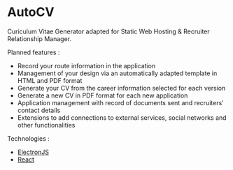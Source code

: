 AutoCV
======

Curiculum Vitae Generator adapted for Static Web Hosting & Recruiter Relationship Manager.

Planned features :
- Record your route information in the application
- Management of your design via an automatically adapted template in HTML and PDF format
- Generate your CV from the career information selected for each version
- Generate a new CV in PDF format for each new application
- Application management with record of documents sent and recruiters' contact details
- Extensions to add connections to external services, social networks and other functionalities

Technologies :
- [ElectronJS](https://www.electronjs.org/)
- [React](https://react.dev/)
